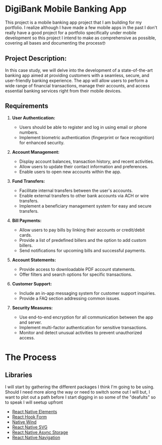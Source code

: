 # DigiBank Mobile Banking App
This project is a mobile banking app project that I am building for my portfolio. I realize although I have made a few mobile apps in the past I don't really have a good project for a portfolio specifically under mobile development so this project I intend to make as comprehensive as possible, covering all bases and documenting the process🤓 

## Project Description:

In this case study, we will delve into the development of a state-of-the-art banking app aimed at providing customers with a seamless, secure, and user-friendly banking experience. The app will allow users to perform a wide range of financial transactions, manage their accounts, and access essential banking services right from their mobile devices.

## Requirements

1. **User Authentication:**

   * Users should be able to register and log in using email or phone numbers.
   * Implement biometric authentication (fingerprint or face recognition) for enhanced security.

2. **Account Management:**

   * Display account balances, transaction history, and recent activities.
   * Allow users to update their contact information and preferences.
   * Enable users to open new accounts within the app.

3. **Fund Transfers:**

    * Facilitate internal transfers between the user's accounts.
    * Enable external transfers to other bank accounts via ACH or wire transfers.
    * Implement a beneficiary management system for easy and secure transfers.

4. **Bill Payments:**

    * Allow users to pay bills by linking their accounts or credit/debit cards.
    * Provide a list of predefined billers and the option to add custom billers.
    * Send notifications for upcoming bills and successful payments.

5. **Account Statements:**

    * Provide access to downloadable PDF account statements.
    * Offer filters and search options for specific transactions.

6. **Customer Support:**

    * Include an in-app messaging system for customer support inquiries.
    * Provide a FAQ section addressing common issues.

7. **Security Measures:**

    * Use end-to-end encryption for all communication between the app and server.
    * Implement multi-factor authentication for sensitive transactions.
    * Monitor and detect unusual activities to prevent unauthorized access.

# The Process

## Libraries
I will start by gathering the different packages I think I'm going to be using. Should I need more along the way or need to switch some out I will but, I want to plot out a path before I start digging in so some of the "deafults" so to speak I will seetup upfront
* [React Native Elements](https://reactnativeelements.com/)
* [React Hook Form](https://react-hook-form.com/get-started)
* [Native Wind](https://www.nativewind.dev/)
* [React Native SVG](https://github.com/react-native-community/react-native-svg)
* [React Native Async Storage](https://react-native-async-storage.github.io/async-storage/docs/install/)
* [React Native Navigation](https://reactnavigation.org/docs/getting-started/)